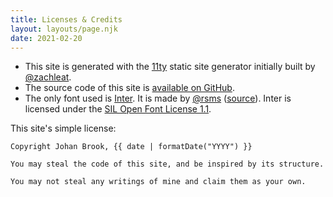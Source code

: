 ```yaml
---
title: Licenses & Credits
layout: layouts/page.njk
date: 2021-02-20
---
```


- This site is generated with the [11ty](https://www.11ty.io/) static site generator initially built by [@zachleat](https://twitter.com/zachleat/).
- The source code of this site is [available on GitHub](https://github.com/johanbrook/johanbrook.com).
- The only font used is [Inter](https://rsms.me/inter). It is made by [@rsms](https://twitter.com/rsms) ([source](https://github.com/rsms/inter)). Inter is licensed under the [SIL Open Font License 1.1](https://choosealicense.com/licenses/ofl-1.1/).

This site's simple license:

```
Copyright Johan Brook, {{ date | formatDate("YYYY") }}

You may steal the code of this site, and be inspired by its structure.

You may not steal any writings of mine and claim them as your own.
```
